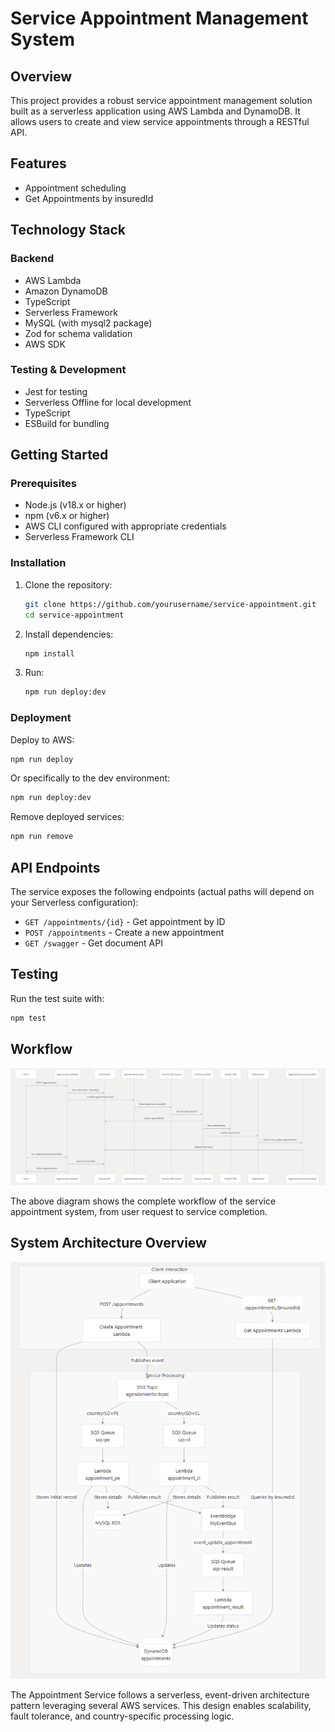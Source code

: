 # Service Appointment Management System

## Overview
This project provides a robust service appointment management solution built as a serverless application using AWS Lambda and DynamoDB. It allows users to create and view service appointments through a RESTful API.

## Features
- Appointment scheduling
- Get Appointments by insuredId

## Technology Stack
### Backend
- AWS Lambda
- Amazon DynamoDB
- TypeScript
- Serverless Framework
- MySQL (with mysql2 package)
- Zod for schema validation
- AWS SDK

### Testing & Development
- Jest for testing
- Serverless Offline for local development
- TypeScript
- ESBuild for bundling


## Getting Started

### Prerequisites
- Node.js (v18.x or higher)
- npm (v6.x or higher)
- AWS CLI configured with appropriate credentials
- Serverless Framework CLI

### Installation

1. Clone the repository:
   ```bash
   git clone https://github.com/yourusername/service-appointment.git
   cd service-appointment
   ```

2. Install dependencies:
   ```bash
   npm install
   ```

3. Run:
   ```bash
   npm run deploy:dev
   ```

### Deployment

Deploy to AWS:
```bash
npm run deploy
```

Or specifically to the dev environment:
```bash
npm run deploy:dev
```

Remove deployed services:
```bash
npm run remove
```

## API Endpoints
The service exposes the following endpoints (actual paths will depend on your Serverless configuration):

- `GET /appointments/{id}` - Get appointment by ID
- `POST /appointments` - Create a new appointment
- `GET /swagger` - Get document API

## Testing
Run the test suite with:
```bash
npm test
```
## Workflow

![Service Appointment Workflow](./workflow.png)

The above diagram shows the complete workflow of the service appointment system, from user request to service completion.

## System Architecture Overview

![Service Appointment Workflow](./arquitecture.png)

The Appointment Service follows a serverless, event-driven architecture pattern leveraging several AWS services. This design enables scalability, fault tolerance, and country-specific processing logic.
